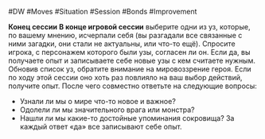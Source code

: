 #DW #Moves #Situation #Session #Bonds #Improvement  

**Конец сессии**
**В конце игровой сессии** выберите одни из уз, которые, по вашему мнению, исчерпали себя (вы разгадали все связанные с ними загадки, они стали не актуальны, или что-то ещё). Спросите игрока, с персонажем которого были узы, согласен ли он. Если да, вы получаете опыт и записываете себе новые узы с кем считаете нужным.
Обновив список уз, обратите внимание на мировоззрение героя. Если по ходу этой сессии оно хоть раз повлияло на ваш выбор действий, получите опыт. После чего совместно ответьте на следующие вопросы:
- Узнали ли мы о мире что-то новое и важное?
- Одолели ли мы значительного врага или монстра?
- Нашли ли мы какие-то достойные упоминания сокровища?
За каждый ответ «да» все записывают себе опыт.